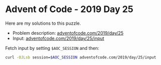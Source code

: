# Advent of Code - 2019 Day 25
Here are my solutions to this puzzle.

* Problem description: [adventofcode.com/2019/day/25](https://adventofcode.com/2019/day/25)
* Input: [adventofcode.com/2019/day/25/input](https://adventofcode.com/2019/day/25/input)

Fetch input by setting `$AOC_SESSION` and then:
```bash
curl -OJLsb session=$AOC_SESSION adventofcode.com/2019/day/25/input
```
